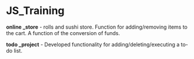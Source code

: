 # JS_Training

 
**online _store** - rolls and sushi store. Function for adding/removing items to the cart. A function of the conversion of funds.

**todo _project** - Developed functionality for adding/deleting/executing a to-do list.
